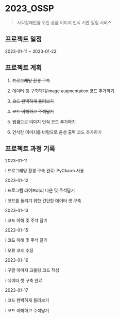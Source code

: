 # 2023_OSSP

> 시각장애인을 위한 상품 이미지 인식 기반 알림 서비스

## 프로젝트 일정

2023-01-11 ~ 2023-01-22

## 프로젝트 계획

1. ~~프로그래밍 환경 구축~~

2. ~~데이터 셋 구축하기~~/image augmentation 코드 추가하기

3. ~~코드 완벽하게 돌려보기~~

4. ~~코드 이해하고 주석달기~~

5. 웹캠으로 이미지 인식 코드 추가하기

6. 인식한 이미지를 바탕으로 음성 출력 코드 추가하기


## 프로젝트 과정 기록

2023-01-11

❕ 프로그래밍 환경 구축 완료: PyCharm 사용

2023-01-12

❕ 프로그램 라이브러리 다운 및 주석달기

❕ 코드를 돌리기 위한 간단한 데이터 셋 구축

2023-01-13

❕ 코드 이해 및 주석 달기

2023-01-15

❕ 코드 이해 및 주석 달기

❕ 오류 코드 수정

2023-01-16

❕ 구글 이미지 크롤링 코드 작성

❕ 데이터 셋 구축 완료

2023-01-17

❕ 코드 완벽하게 돌려보기

❕ 코드 이해하고 주석달기


